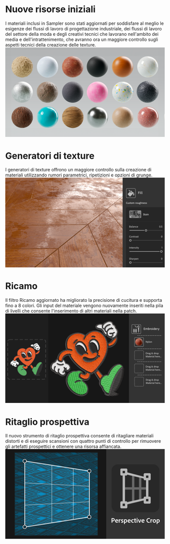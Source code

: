 # Nuove risorse iniziali
I materiali inclusi in Sampler sono stati aggiornati per soddisfare al meglio le esigenze dei flussi di lavoro di progettazione industriale, dei flussi di lavoro del settore della moda e degli creativi tecnici che lavorano nell'ambito dei media e dell'intrattenimento, che avranno ora un maggiore controllo sugli aspetti tecnici della creazione delle texture.
![visual](NewStarterContent.png)


# Generatori di texture
I generatori di texture offrono un maggiore controllo sulla creazione di materiali utilizzando rumori parametrici, ripetizioni e opzioni di grunge.
![visual](sa_whats-new-screen_v4-3-0_generators.png)


# Ricamo
Il filtro Ricamo aggiornato ha migliorato la precisione di cucitura e supporta fino a 8 colori. Gli input del materiale vengono nuovamente inseriti nella pila di livelli che consente l'inserimento di altri materiali nella patch.
![visual](Embroideryv3.png)

# Ritaglio prospettiva
Il nuovo strumento di ritaglio prospettiva consente di ritagliare materiali distorti e di eseguire scansioni con quattro punti di controllo per rimuovere gli artefatti prospettici e ottenere una risorsa affiancata.
![visual](PerspectiveCropTool.png)